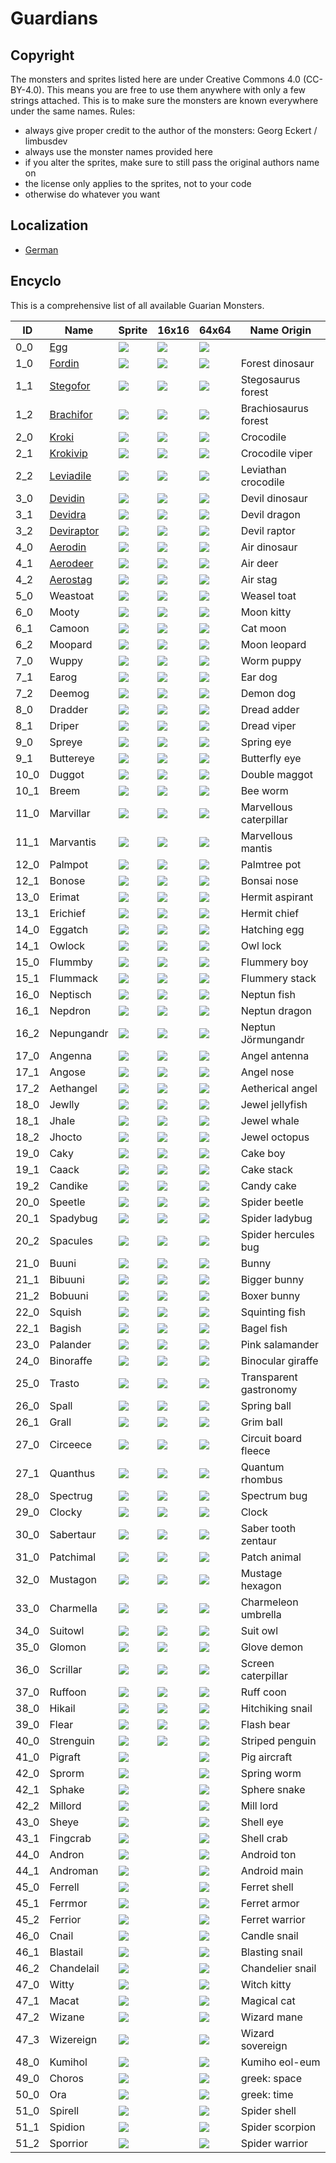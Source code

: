 # Guardians

## Copyright

The monsters and sprites listed here are under Creative Commons 4.0 (CC-BY-4.0). This means you are free to use them anywhere with only a few strings attached. This is to make sure the monsters are known everywhere under the same names. Rules:

* always give proper credit to the author of the monsters: Georg Eckert / limbusdev
* always use the monster names provided here
* if you alter the sprites, make sure to still pass the original authors name on
* the license only applies to the sprites, not to your code
* otherwise do whatever you want

## Localization

* [German](./Guardians_DE.md)

## Encyclo

This is a comprehensive list of all available Guarian Monsters.

|ID         |Name                               |Sprite                 |16x16                  |64x64                  |Name Origin            |
|-----------|-----------------------------------|-----------------------|-----------------------|-----------------------|-----------------------|
|0_0        |[Egg](./encyclo/0_0_Egg.md)        |![](./128x128/0_0.png) |![](./animation_16x16/0_0.gif)   |![](./64x64/0_0.png)   |                       |
|1_0        |[Fordin](./encyclo/1.md)           |![](./128x128/1_0.png) |![](./animation_16x16/1_0.gif)   |![](./64x64/1_0.png)   |Forest dinosaur        |
|1_1        |[Stegofor](./encyclo/1.md)         |![](./128x128/1_1.png) |![](./16x16/1_1.png)   |![](./64x64/0_0.png)   |Stegosaurus forest     |
|1_2        |[Brachifor](./encyclo/1.md)        |![](./128x128/1_2.png) |![](./16x16/1_2.png)   |![](./64x64/0_0.png)   |Brachiosaurus forest   |
|2_0        |[Kroki](./encyclo/2.md)            |![](./128x128/2_0.png) |![](./16x16/2_0.png)   |![](./64x64/0_0.png)   |Crocodile              |
|2_1        |[Krokivip](./encyclo/2.md)         |![](./128x128/2_1.png) |![](./16x16/2_1.png)   |![](./64x64/0_0.png)   |Crocodile viper        |
|2_2        |[Leviadile](./encyclo/2.md)        |![](./128x128/2_2.png) |![](./16x16/2_2.png)   |![](./64x64/0_0.png)   |Leviathan crocodile    |
|3_0        |[Devidin](./encyclo/3.md)          |![](./128x128/3_0.png) |![](./16x16/3_0.png)   |![](./64x64/0_0.png)   |Devil dinosaur         |
|3_1        |[Devidra](./encyclo/3.md)          |![](./128x128/3_1.png) |![](./16x16/3_1.png)   |![](./64x64/0_0.png)   |Devil dragon           |
|3_2        |[Deviraptor](./encyclo/3.md)       |![](./128x128/3_2.png) |![](./16x16/3_2.png)   |![](./64x64/0_0.png)   |Devil raptor           |
|4_0        |[Aerodin](./encyclo/4.md)          |![](./128x128/4_0.png) |![](./16x16/4_0.png)   |![](./64x64/0_0.png)   |Air dinosaur           |
|4_1        |[Aerodeer](./encyclo/4.md)         |![](./128x128/4_1.png) |![](./16x16/4_1.png)   |![](./64x64/0_0.png)   |Air deer               |
|4_2        |[Aerostag](./encyclo/4.md)         |![](./128x128/4_2.png) |![](./16x16/4_2.png)   |![](./64x64/0_0.png)   |Air stag               |
|5_0        |Weastoat                           |![](./128x128/5_0.png) |![](./16x16/5_0.png)   |![](./64x64/0_0.png)   |Weasel toat            |
|6_0        |Mooty                              |![](./128x128/6_0.png) |![](./16x16/6_0.png)   |![](./64x64/0_0.png)   |Moon kitty             |
|6_1        |Camoon                             |![](./128x128/6_1.png) |![](./16x16/6_1.png)   |![](./64x64/0_0.png)   |Cat moon               |
|6_2        |Moopard                            |![](./128x128/6_2.png) |![](./16x16/6_2.png)   |![](./64x64/0_0.png)   |Moon leopard           |
|7_0        |Wuppy                              |![](./128x128/7_0.png) |![](./16x16/7_0.png)   |![](./64x64/0_0.png)   |Worm puppy             |
|7_1        |Earog                              |![](./128x128/7_1.png) |![](./16x16/7_1.png)   |![](./64x64/0_0.png)   |Ear dog                |
|7_2        |Deemog                             |![](./128x128/7_2.png) |![](./16x16/7_2.png)   |![](./64x64/0_0.png)   |Demon dog              |
|8_0        |Dradder                            |![](./128x128/8_0.png) |![](./16x16/8_0.png)   |![](./64x64/0_0.png)   |Dread adder            |
|8_1        |Driper                             |![](./128x128/8_1.png) |![](./16x16/8_1.png)   |![](./64x64/0_0.png)   |Dread viper            |
|9_0        |Spreye                             |![](./128x128/9_0.png) |![](./16x16/9_0.png)   |![](./64x64/0_0.png)   |Spring eye             |
|9_1        |Buttereye                          |![](./128x128/9_1.png) |![](./16x16/9_1.png)   |![](./64x64/0_0.png)   |Butterfly eye          |
|10_0       |Duggot                             |![](./128x128/10_0.png)|![](./16x16/10_0.png)  |![](./64x64/0_0.png)   |Double maggot          |
|10_1       |Breem                              |![](./128x128/10_1.png)|![](./16x16/10_1.png)  |![](./64x64/0_0.png)   |Bee worm               |
|11_0       |Marvillar                          |![](./128x128/11_0.png)|![](./16x16/11_0.png)  |![](./64x64/0_0.png)   |Marvellous caterpillar |
|11_1       |Marvantis                          |![](./128x128/11_1.png)|![](./16x16/11_1.png)  |![](./64x64/0_0.png)   |Marvellous mantis      |
|12_0       |Palmpot                            |![](./128x128/12_0.png)|![](./16x16/12_0.png)  |![](./64x64/0_0.png)   |Palmtree pot           |
|12_1       |Bonose                             |![](./128x128/12_1.png)|![](./16x16/12_1.png)  |![](./64x64/0_0.png)   |Bonsai nose            |
|13_0       |Erimat                             |![](./128x128/13_0.png)|![](./16x16/13_0.png)  |![](./64x64/0_0.png)   |Hermit aspirant        |
|13_1       |Erichief                           |![](./128x128/13_1.png)|![](./16x16/13_1.png)  |![](./64x64/0_0.png)   |Hermit chief           |
|14_0       |Eggatch                            |![](./128x128/14_0.png)|![](./16x16/14_0.png)  |![](./64x64/0_0.png)   |Hatching egg           |
|14_1       |Owlock                             |![](./128x128/14_1.png)|![](./16x16/14_1.png)  |![](./64x64/0_0.png)   |Owl lock               |
|15_0       |Flummby                            |![](./128x128/15_0.png)|![](./16x16/15_0.png)  |![](./64x64/0_0.png)   |Flummery boy           |
|15_1       |Flummack                           |![](./128x128/15_1.png)|![](./16x16/15_1.png)  |![](./64x64/0_0.png)   |Flummery stack         |
|16_0       |Neptisch                           |![](./128x128/16_0.png)|![](./16x16/16_0.png)  |![](./64x64/0_0.png)   |Neptun fish            |
|16_1       |Nepdron                            |![](./128x128/16_1.png)|![](./16x16/16_1.png)  |![](./64x64/0_0.png)   |Neptun dragon          |
|16_2       |Nepungandr                         |![](./128x128/16_2.png)|![](./16x16/16_2.png)  |![](./64x64/0_0.png)   |Neptun Jörmungandr     |
|17_0       |Angenna                            |![](./128x128/17_0.png)|![](./16x16/17_0.png)  |![](./64x64/0_0.png)   |Angel antenna          |
|17_1       |Angose                             |![](./128x128/17_1.png)|![](./16x16/17_1.png)  |![](./64x64/0_0.png)   |Angel nose             |
|17_2       |Aethangel                          |![](./128x128/17_2.png)|![](./16x16/17_2.png)  |![](./64x64/0_0.png)   |Aetherical angel       |
|18_0       |Jewlly                             |![](./128x128/18_0.png)|![](./16x16/18_0.png)  |![](./64x64/0_0.png)   |Jewel jellyfish        |
|18_1       |Jhale                              |![](./128x128/18_1.png)|![](./16x16/18_1.png)  |![](./64x64/0_0.png)   |Jewel whale            |
|18_2       |Jhocto                             |![](./128x128/18_2.png)|![](./16x16/18_2.png)  |![](./64x64/0_0.png)   |Jewel octopus          |
|19_0       |Caky                               |![](./128x128/19_0.png)|![](./16x16/19_0.png)  |![](./64x64/0_0.png)   |Cake boy               |
|19_1       |Caack                              |![](./128x128/19_1.png)|![](./16x16/19_1.png)  |![](./64x64/0_0.png)   |Cake stack             |
|19_2       |Candike                            |![](./128x128/19_2.png)|![](./16x16/19_2.png)  |![](./64x64/0_0.png)   |Candy cake             |
|20_0       |Speetle                            |![](./128x128/20_0.png)|![](./16x16/20_0.png)  |![](./64x64/0_0.png)   |Spider beetle          |
|20_1       |Spadybug                           |![](./128x128/20_1.png)|![](./16x16/20_1.png)  |![](./64x64/0_0.png)   |Spider ladybug         |
|20_2       |Spacules                           |![](./128x128/20_2.png)|![](./16x16/20_2.png)  |![](./64x64/0_0.png)   |Spider hercules bug    |
|21_0       |Buuni                              |![](./128x128/21_0.png)|![](./16x16/21_0.png)  |![](./64x64/0_0.png)   |Bunny                  |
|21_1       |Bibuuni                            |![](./128x128/21_1.png)|![](./16x16/21_1.png)  |![](./64x64/0_0.png)   |Bigger bunny           |
|21_2       |Bobuuni                            |![](./128x128/21_2.png)|![](./16x16/21_2.png)  |![](./64x64/0_0.png)   |Boxer bunny            |
|22_0       |Squish                             |![](./128x128/22_0.png)|![](./16x16/22_0.png)  |![](./64x64/0_0.png)   |Squinting fish         |
|22_1       |Bagish                             |![](./128x128/22_1.png)|![](./16x16/22_1.png)  |![](./64x64/0_0.png)   |Bagel fish             |
|23_0       |Palander                           |![](./128x128/23_0.png)|![](./16x16/23_0.png)  |![](./64x64/0_0.png)   |Pink salamander        |
|24_0       |Binoraffe                          |![](./128x128/24_0.png)|![](./16x16/24_0.png)  |![](./64x64/0_0.png)   |Binocular giraffe      |
|25_0       |Trasto                             |![](./128x128/25_0.png)|![](./16x16/25_0.png)  |![](./64x64/0_0.png)   |Transparent gastronomy |
|26_0       |Spall                              |![](./128x128/26_0.png)|![](./16x16/26_0.png)  |![](./64x64/0_0.png)   |Spring ball            |
|26_1       |Grall                              |![](./128x128/26_1.png)|![](./16x16/26_1.png)  |![](./64x64/0_0.png)   |Grim ball              |
|27_0       |Circeece                           |![](./128x128/27_0.png)|![](./16x16/27_0.png)  |![](./64x64/0_0.png)   |Circuit board fleece   |
|27_1       |Quanthus                           |![](./128x128/27_1.png)|![](./16x16/27_1.png)  |![](./64x64/0_0.png)   |Quantum rhombus        |
|28_0       |Spectrug                           |![](./128x128/28_0.png)|![](./16x16/28_0.png)  |![](./64x64/0_0.png)   |Spectrum bug           |
|29_0       |Clocky                             |![](./128x128/29_0.png)|![](./16x16/29_0.png)  |![](./64x64/0_0.png)   |Clock                  |
|30_0       |Sabertaur                          |![](./128x128/30_0.png)|![](./16x16/30_0.png)  |![](./64x64/0_0.png)   |Saber tooth zentaur    |
|31_0       |Patchimal                          |![](./128x128/31_0.png)|![](./16x16/31_0.png)  |![](./64x64/0_0.png)   |Patch animal           |
|32_0       |Mustagon                           |![](./128x128/32_0.png)|![](./16x16/32_0.png)  |![](./64x64/0_0.png)   |Mustage hexagon        |
|33_0       |Charmella                          |![](./128x128/33_0.png)|![](./16x16/33_0.png)  |![](./64x64/0_0.png)   |Charmeleon umbrella    |
|34_0       |Suitowl                            |![](./128x128/34_0.png)|![](./16x16/34_0.png)  |![](./64x64/0_0.png)   |Suit owl               |
|35_0       |Glomon                             |![](./128x128/35_0.png)|![](./16x16/35_0.png)  |![](./64x64/0_0.png)   |Glove demon            |
|36_0       |Scrillar                           |![](./128x128/36_0.png)|![](./16x16/36_0.png)  |![](./64x64/0_0.png)   |Screen caterpillar     |
|37_0       |Ruffoon                            |![](./128x128/37_0.png)|![](./16x16/37_0.png)  |![](./64x64/0_0.png)   |Ruff coon              |
|38_0       |Hikail                             |![](./128x128/38_0.png)|![](./16x16/38_0.png)  |![](./64x64/0_0.png)   |Hitchiking snail       |
|39_0       |Flear                              |![](./128x128/39_0.png)|![](./16x16/39_0.png)  |![](./64x64/0_0.png)   |Flash bear             |
|40_0       |Strenguin                          |![](./128x128/40_0.png)|![](./16x16/40_0.png)  |![](./64x64/0_0.png)   |Striped penguin        |
|41_0       |Pigraft    |![](./128x128/41_0.png)|                       |![](./64x64/0_0.png)   |Pig aircraft           |
|42_0       |Sprorm     |![](./128x128/42_0.png)|                       |![](./64x64/0_0.png)   |Spring worm            |
|42_1       |Sphake     |![](./128x128/42_1.png)|                       |![](./64x64/0_0.png)   |Sphere snake           |
|42_2       |Millord    |![](./128x128/42_2.png)|                       |![](./64x64/0_0.png)   |Mill lord              |
|43_0       |Sheye      |![](./128x128/43_0.png)|                       |![](./64x64/0_0.png)   |Shell eye              |
|43_1       |Fingcrab   |![](./128x128/43_1.png)|                       |![](./64x64/0_0.png)   |Shell crab             |
|44_0       |Andron     |![](./128x128/44_0.png)|                       |![](./64x64/0_0.png)   |Android ton            |
|44_1       |Androman   |![](./128x128/44_1.png)|                       |![](./64x64/0_0.png)   |Android main           |
|45_0       |Ferrell    |![](./128x128/45_0.png)|                       |![](./64x64/0_0.png)   |Ferret shell           |
|45_1       |Ferrmor    |![](./128x128/45_1.png)|                       |![](./64x64/0_0.png)   |Ferret armor           |
|45_2       |Ferrior    |![](./128x128/45_2.png)|                       |![](./64x64/0_0.png)   |Ferret warrior         |
|46_0       |Cnail      |![](./128x128/46_0.png)|                       |![](./64x64/0_0.png)   |Candle snail           |
|46_1       |Blastail   |![](./128x128/46_1.png)|                       |![](./64x64/0_0.png)   |Blasting snail         |
|46_2       |Chandelail |![](./128x128/46_2.png)|                       |![](./64x64/0_0.png)   |Chandelier snail       |
|47_0       |Witty      |![](./128x128/47_0.png)|                       |![](./64x64/0_0.png)   |Witch kitty            |
|47_1       |Macat      |![](./128x128/47_1.png)|                       |![](./64x64/0_0.png)   |Magical cat            |
|47_2       |Wizane     |![](./128x128/47_2.png)|                       |![](./64x64/0_0.png)   |Wizard mane            |
|47_3       |Wizereign  |![](./128x128/47_3.png)|                       |![](./64x64/0_0.png)   |Wizard sovereign       |
|48_0       |Kumihol    |![](./128x128/48_0.png)|                       |![](./64x64/0_0.png)   |Kumiho eol-eum         |
|49_0       |Choros     |![](./128x128/49_0.png)|                       |![](./64x64/0_0.png)   |greek: space           |
|50_0       |Ora        |![](./128x128/50_0.png)|                       |![](./64x64/0_0.png)   |greek: time            |
|51_0       |Spirell    |![](./128x128/51_0.png)|                       |![](./64x64/0_0.png)   |Spider shell           |
|51_1       |Spidion    |![](./128x128/51_1.png)|                       |![](./64x64/0_0.png)   |Spider scorpion        |
|51_2       |Sporrior   |![](./128x128/51_2.png)|                       |![](./64x64/0_0.png)   |Spider warrior         |






























